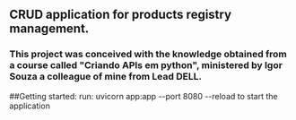 ## CRUD application for products registry management. 

### This project was conceived with the knowledge obtained from a course called "Criando APIs em python", ministered by Igor Souza a colleague of mine from Lead DELL.

##Getting started:
run: uvicorn app:app --port 8080 --reload to start the application